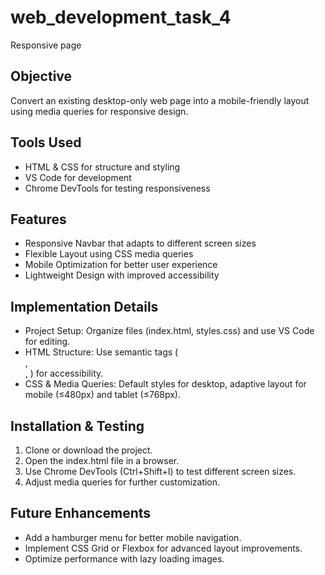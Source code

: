 # web_development_task_4
Responsive page 
## Objective
Convert an existing desktop-only web page into a mobile-friendly layout using media queries for responsive design.

## Tools Used
- HTML & CSS for structure and styling
- VS Code for development
- Chrome DevTools for testing responsiveness

## Features
- Responsive Navbar that adapts to different screen sizes
- Flexible Layout using CSS media queries
- Mobile Optimization for better user experience
- Lightweight Design with improved accessibility

## Implementation Details
- Project Setup: Organize files (index.html, styles.css) and use VS Code for editing.
- HTML Structure: Use semantic tags (<nav>, <div>, <meta viewport>) for accessibility.
- CSS & Media Queries: Default styles for desktop, adaptive layout for mobile (≤480px) and tablet (≤768px).

## Installation & Testing
1. Clone or download the project.
2. Open the index.html file in a browser.
3. Use Chrome DevTools (Ctrl+Shift+I) to test different screen sizes.
4. Adjust media queries for further customization.

## Future Enhancements
- Add a hamburger menu for better mobile navigation.
- Implement CSS Grid or Flexbox for advanced layout improvements.
- Optimize performance with lazy loading images.
